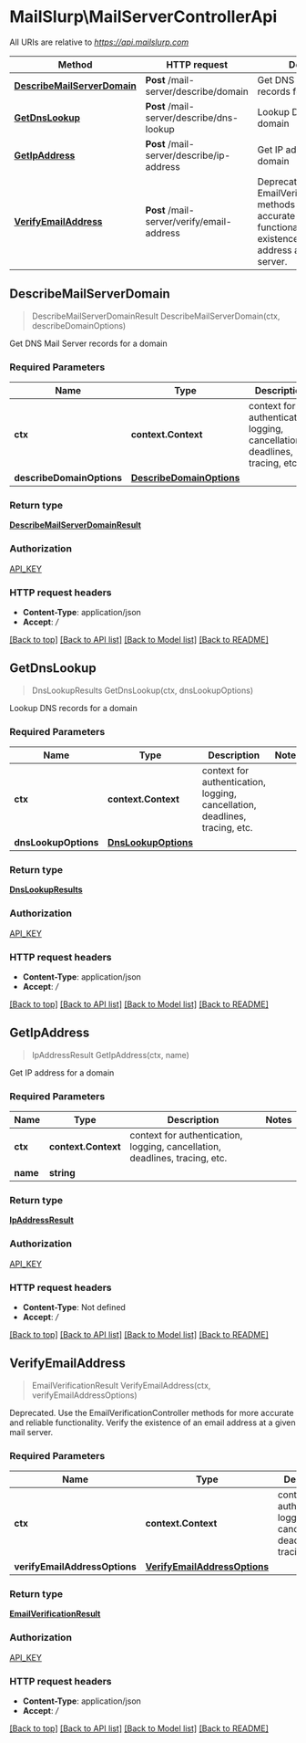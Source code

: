 # MailSlurp\MailServerControllerApi

All URIs are relative to *https://api.mailslurp.com*

Method | HTTP request | Description
------------- | ------------- | -------------
[**DescribeMailServerDomain**](MailServerControllerApi#DescribeMailServerDomain) | **Post** /mail-server/describe/domain | Get DNS Mail Server records for a domain
[**GetDnsLookup**](MailServerControllerApi#GetDnsLookup) | **Post** /mail-server/describe/dns-lookup | Lookup DNS records for a domain
[**GetIpAddress**](MailServerControllerApi#GetIpAddress) | **Post** /mail-server/describe/ip-address | Get IP address for a domain
[**VerifyEmailAddress**](MailServerControllerApi#VerifyEmailAddress) | **Post** /mail-server/verify/email-address | Deprecated. Use the EmailVerificationController methods for more accurate and reliable functionality. Verify the existence of an email address at a given mail server.



## DescribeMailServerDomain

> DescribeMailServerDomainResult DescribeMailServerDomain(ctx, describeDomainOptions)

Get DNS Mail Server records for a domain

### Required Parameters


Name | Type | Description  | Notes
------------- | ------------- | ------------- | -------------
**ctx** | **context.Context** | context for authentication, logging, cancellation, deadlines, tracing, etc.
**describeDomainOptions** | [**DescribeDomainOptions**](DescribeDomainOptions)|  | 

### Return type

[**DescribeMailServerDomainResult**](DescribeMailServerDomainResult)

### Authorization

[API_KEY](../README#API_KEY)

### HTTP request headers

- **Content-Type**: application/json
- **Accept**: */*

[[Back to top]](#) [[Back to API list]](../README#documentation-for-api-endpoints)
[[Back to Model list]](../README#documentation-for-models)
[[Back to README]](../README)


## GetDnsLookup

> DnsLookupResults GetDnsLookup(ctx, dnsLookupOptions)

Lookup DNS records for a domain

### Required Parameters


Name | Type | Description  | Notes
------------- | ------------- | ------------- | -------------
**ctx** | **context.Context** | context for authentication, logging, cancellation, deadlines, tracing, etc.
**dnsLookupOptions** | [**DnsLookupOptions**](DnsLookupOptions)|  | 

### Return type

[**DnsLookupResults**](DNSLookupResults)

### Authorization

[API_KEY](../README#API_KEY)

### HTTP request headers

- **Content-Type**: application/json
- **Accept**: */*

[[Back to top]](#) [[Back to API list]](../README#documentation-for-api-endpoints)
[[Back to Model list]](../README#documentation-for-models)
[[Back to README]](../README)


## GetIpAddress

> IpAddressResult GetIpAddress(ctx, name)

Get IP address for a domain

### Required Parameters


Name | Type | Description  | Notes
------------- | ------------- | ------------- | -------------
**ctx** | **context.Context** | context for authentication, logging, cancellation, deadlines, tracing, etc.
**name** | **string**|  | 

### Return type

[**IpAddressResult**](IPAddressResult)

### Authorization

[API_KEY](../README#API_KEY)

### HTTP request headers

- **Content-Type**: Not defined
- **Accept**: */*

[[Back to top]](#) [[Back to API list]](../README#documentation-for-api-endpoints)
[[Back to Model list]](../README#documentation-for-models)
[[Back to README]](../README)


## VerifyEmailAddress

> EmailVerificationResult VerifyEmailAddress(ctx, verifyEmailAddressOptions)

Deprecated. Use the EmailVerificationController methods for more accurate and reliable functionality. Verify the existence of an email address at a given mail server.

### Required Parameters


Name | Type | Description  | Notes
------------- | ------------- | ------------- | -------------
**ctx** | **context.Context** | context for authentication, logging, cancellation, deadlines, tracing, etc.
**verifyEmailAddressOptions** | [**VerifyEmailAddressOptions**](VerifyEmailAddressOptions)|  | 

### Return type

[**EmailVerificationResult**](EmailVerificationResult)

### Authorization

[API_KEY](../README#API_KEY)

### HTTP request headers

- **Content-Type**: application/json
- **Accept**: */*

[[Back to top]](#) [[Back to API list]](../README#documentation-for-api-endpoints)
[[Back to Model list]](../README#documentation-for-models)
[[Back to README]](../README)

